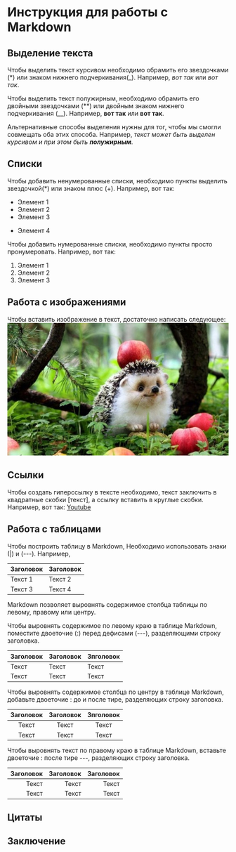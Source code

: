# Инструкция для работы с Markdown

## Выделение текста

Чтобы выделить текст курсивом необходимо обрамить его звездочками (*) или знаком нижнего подчеркивания(_). Например, *вот так* или _вот так_.

Чтобы выделить текст полужирным, необходимо обрамить его двойными звездочками (**) или двойным знаком нижнего подчеркивания (__). Например, **вот так** или __вот так__.

Альтернативные способы выделения нужны для тог, чтобы мы смогли совмещать оба этих способа. Например, _текст может быть выделен курсивом и при этом быть **полужирным**_.


## Списки

Чтобы добавить ненумерованные списки, необходимо пункты выделить звездочкой(*) или знаком плюс (+). Например, вот так:
* Элемент 1
* Элемент 2
* Элемент 3
+ Элемент 4

Чтобы добавить нумерованные списки, необходимо пункты просто пронумеровать. Например, вот так:
1. Элемент 1
2. Элемент 2
3. Элемент 3

## Работа с изображениями

Чтобы вставить изображение в текст, достаточно написать следующее:
![Привет, это ежик!](ejik.jpg)


## Ссылки

Чтобы создать гиперссылку в тексте необходимо, текст заключить в квадратные скобки [текст], а ссылку вставить в круглые скобки. Например, вот так: [Youtube](https://www.youtube.com/)

## Работа с таблицами

Чтобы построить таблицу в Markdown, Необходимо использовать знаки (|) и (---). Например,

|Заголовок | Заголовок |
| ---------- | -------- |
| Текст 1  | Текст 2 |
| Текст 3  | Текст 4 |

Markdown позволяет выровнять содержимое столбца таблицы по левому, правому или центру.

Чтобы выровнять содержимое по левому краю в таблице Markdown, поместите двоеточие (:) перед дефисами (---), разделяющими строку заголовка.


| Заголовок  | Заголовок| Зпголовок |
|    :---    |  :----   | :---  |
| Текст      | Текст    | Текст |
| Текст      | Текст    | Текст |

Чтобы выровнять содержимое столбца по центру в таблице Markdown, добавьте двоеточие : до и после тире, разделяющих строку заголовка.

| Заголовок  | Заголовок| Зпголовок |
|    :---:   |  :----:  | :---:  |
| Текст      | Текст    | Текст |
| Текст      | Текст    | Текст |

Чтобы выровнять текст по правому краю в таблице Markdown, вставьте двоеточие : после тире ---, разделяющих строку заголовка.

|Заголовок| Заголовок| Заголовок|
| -------:| --------:| --------:|
|Текст    | Текст    | Текст    |
|Текст    | Текст    | Текст    |

## Цитаты

## Заключение